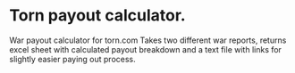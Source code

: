 # Torn payout calculator.
War payout calculator for torn.com
Takes two different war reports, returns excel sheet with calculated payout breakdown and a text file with links for slightly easier paying out process. 
